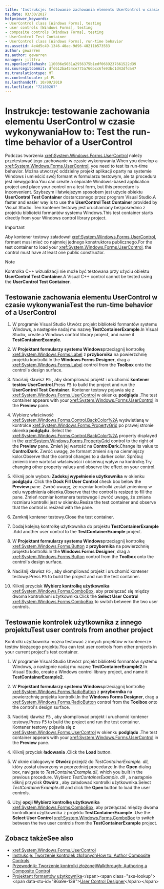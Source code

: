 ```yaml
---
title: 'Instrukcje: testowanie zachowania elementu UserControl w czasie wykonywania'
ms.date: 03/30/2017
helpviewer_keywords:
- UserControl class [Windows Forms], testing
- user controls [Windows Forms], testing
- composite controls [Windows Forms], testing
- UserControl Test Container
- UserControl class [Windows Forms], run-time behavior
ms.assetid: 4e4d5c49-1346-40ac-9d96-40211b573583
author: gewarren
ms.author: gewarren
manager: jillfra
ms.openlocfilehash: 110036e5031a2956375b1edf0689237661522d39
ms.sourcegitcommit: dfd612ba454ce775a766bcc6fe93bc1d43dfda47
ms.translationtype: MT
ms.contentlocale: pl-PL
ms.lasthandoff: 10/09/2019
ms.locfileid: "72180207"
---
```

# <a name="how-to-test-the-run-time-behavior-of-a-usercontrol"></a><span data-ttu-id="86a9e-102">Instrukcje: testowanie zachowania elementu UserControl w czasie wykonywania</span><span class="sxs-lookup"><span data-stu-id="86a9e-102">How to: Test the run-time behavior of a UserControl</span></span>

<span data-ttu-id="86a9e-103">Podczas tworzenia <xref:System.Windows.Forms.UserControl> należy przetestować jego zachowanie w czasie wykonywania.</span><span class="sxs-lookup"><span data-stu-id="86a9e-103">When you develop a <xref:System.Windows.Forms.UserControl>, you need to test its run-time behavior.</span></span> <span data-ttu-id="86a9e-104">Można utworzyć oddzielny projekt aplikacji oparty na systemie Windows i umieścić swój formant w formularzu testowym, ale ta procedura jest niewygodna.</span><span class="sxs-lookup"><span data-stu-id="86a9e-104">You can create a separate Windows-based application project and place your control on a test form, but this procedure is inconvenient.</span></span> <span data-ttu-id="86a9e-105">Szybszym i łatwiejszym sposobem jest użycie obiektu **UserControl Test Container** dostarczonego przez program Visual Studio.</span><span class="sxs-lookup"><span data-stu-id="86a9e-105">A faster and easier way is to use the **UserControl Test Container** provided by Visual Studio.</span></span> <span data-ttu-id="86a9e-106">Ten kontener testowy jest uruchamiany bezpośrednio z projektu biblioteki formantów systemu Windows.</span><span class="sxs-lookup"><span data-stu-id="86a9e-106">This test container starts directly from your Windows control library project.</span></span>

> [!IMPORTANT]
> <span data-ttu-id="86a9e-107">Aby kontener testowy załadował <xref:System.Windows.Forms.UserControl>, formant musi mieć co najmniej jednego konstruktora publicznego.</span><span class="sxs-lookup"><span data-stu-id="86a9e-107">For the test container to load your <xref:System.Windows.Forms.UserControl>, the control must have at least one public constructor.</span></span>

> [!NOTE]
> <span data-ttu-id="86a9e-108">Kontrolka C++ wizualizacji nie może być testowana przy użyciu obiektu **UserControl Test Container**.</span><span class="sxs-lookup"><span data-stu-id="86a9e-108">A Visual C++ control cannot be tested using the **UserControl Test Container**.</span></span>

## <a name="test-the-run-time-behavior-of-a-usercontrol"></a><span data-ttu-id="86a9e-109">Testowanie zachowania elementu UserControl w czasie wykonywania</span><span class="sxs-lookup"><span data-stu-id="86a9e-109">Test the run-time behavior of a UserControl</span></span>

1. <span data-ttu-id="86a9e-110">W programie Visual Studio Utwórz projekt biblioteki formantów systemu Windows, a następnie nadaj mu nazwę **TestContainerExample**.</span><span class="sxs-lookup"><span data-stu-id="86a9e-110">In Visual Studio, create a Windows control library project, and name it **TestContainerExample**.</span></span>

2. <span data-ttu-id="86a9e-111">W **Projektant formularzy systemu Windows**przeciągnij kontrolkę <xref:System.Windows.Forms.Label> z **przybornika** na powierzchnię projektu kontrolki.</span><span class="sxs-lookup"><span data-stu-id="86a9e-111">In the **Windows Forms Designer**, drag a <xref:System.Windows.Forms.Label> control from the **Toolbox** onto the control's design surface.</span></span>

3. <span data-ttu-id="86a9e-112">Naciśnij klawisz <kbd>F5</kbd> , aby skompilować projekt i uruchomić **kontener testów UserControl**.</span><span class="sxs-lookup"><span data-stu-id="86a9e-112">Press <kbd>F5</kbd> to build the project and run the **UserControl Test Container**.</span></span> <span data-ttu-id="86a9e-113">Kontener testowy pojawia się z <xref:System.Windows.Forms.UserControl> w okienku **podglądu** .</span><span class="sxs-lookup"><span data-stu-id="86a9e-113">The test container appears with your <xref:System.Windows.Forms.UserControl> in the **Preview** pane.</span></span>

4. <span data-ttu-id="86a9e-114">Wybierz właściwość <xref:System.Windows.Forms.Control.BackColor%2A> wyświetlaną w kontrolce <xref:System.Windows.Forms.PropertyGrid> po prawej stronie okienka **podglądu** .</span><span class="sxs-lookup"><span data-stu-id="86a9e-114">Select the <xref:System.Windows.Forms.Control.BackColor%2A> property displayed in the <xref:System.Windows.Forms.PropertyGrid> control to the right of the **Preview** pane.</span></span> <span data-ttu-id="86a9e-115">Zmień jej wartość na **ControlDark**.</span><span class="sxs-lookup"><span data-stu-id="86a9e-115">Change its value to **ControlDark**.</span></span> <span data-ttu-id="86a9e-116">Zwróć uwagę, że formant zmieni się na ciemniejszy kolor.</span><span class="sxs-lookup"><span data-stu-id="86a9e-116">Observe that the control changes to a darker color.</span></span> <span data-ttu-id="86a9e-117">Spróbuj zmienić inne wartości właściwości i obserwuj wpływ na kontrolkę.</span><span class="sxs-lookup"><span data-stu-id="86a9e-117">Try changing other property values and observe the effect on your control.</span></span>

5. <span data-ttu-id="86a9e-118">Kliknij pole wyboru **Zadokuj wypełnienie użytkownika** w okienku **podglądu** .</span><span class="sxs-lookup"><span data-stu-id="86a9e-118">Click the **Dock Fill User Control** check box below the **Preview** pane.</span></span> <span data-ttu-id="86a9e-119">Zwróć uwagę, że rozmiar kontrolki został zmieniony w celu wypełnienia okienka.</span><span class="sxs-lookup"><span data-stu-id="86a9e-119">Observe that the control is resized to fill the pane.</span></span> <span data-ttu-id="86a9e-120">Zmień rozmiar kontenera testowego i zwróć uwagę, że zmiana rozmiaru kontrolki jest w okienku.</span><span class="sxs-lookup"><span data-stu-id="86a9e-120">Resize the test container and observe that the control is resized with the pane.</span></span>

6. <span data-ttu-id="86a9e-121">Zamknij kontener testowy.</span><span class="sxs-lookup"><span data-stu-id="86a9e-121">Close the test container.</span></span>

7. <span data-ttu-id="86a9e-122">Dodaj kolejną kontrolkę użytkownika do projektu **TestContainerExample** .</span><span class="sxs-lookup"><span data-stu-id="86a9e-122">Add another user control to the **TestContainerExample** project.</span></span>

8. <span data-ttu-id="86a9e-123">W **Projektant formularzy systemu Windows**przeciągnij kontrolkę <xref:System.Windows.Forms.Button> z **przybornika** na powierzchnię projektu kontrolki.</span><span class="sxs-lookup"><span data-stu-id="86a9e-123">In the **Windows Forms Designer**, drag a <xref:System.Windows.Forms.Button> control from the **Toolbox** onto the control's design surface.</span></span>

9. <span data-ttu-id="86a9e-124">Naciśnij klawisz <kbd>F5</kbd> , aby skompilować projekt i uruchomić kontener testowy.</span><span class="sxs-lookup"><span data-stu-id="86a9e-124">Press <kbd>F5</kbd> to build the project and run the test container.</span></span>

10. <span data-ttu-id="86a9e-125">Kliknij przycisk **Wybierz kontrolkę użytkownika** <xref:System.Windows.Forms.ComboBox>, aby przełączać się między dwoma kontrolkami użytkownika.</span><span class="sxs-lookup"><span data-stu-id="86a9e-125">Click the **Select User Control** <xref:System.Windows.Forms.ComboBox> to switch between the two user controls.</span></span>

## <a name="test-user-controls-from-another-project"></a><span data-ttu-id="86a9e-126">Testowanie kontrolek użytkownika z innego projektu</span><span class="sxs-lookup"><span data-stu-id="86a9e-126">Test user controls from another project</span></span>

<span data-ttu-id="86a9e-127">Kontrolki użytkownika można testować z innych projektów w kontenerze testów bieżącego projektu.</span><span class="sxs-lookup"><span data-stu-id="86a9e-127">You can test user controls from other projects in your current project's test container.</span></span>

1. <span data-ttu-id="86a9e-128">W programie Visual Studio Utwórz projekt biblioteki formantów systemu Windows, a następnie nadaj mu nazwę **TestContainerExample2**.</span><span class="sxs-lookup"><span data-stu-id="86a9e-128">In Visual Studio, create a Windows control library project, and name it **TestContainerExample2**.</span></span>

2. <span data-ttu-id="86a9e-129">W **Projektant formularzy systemu Windows**przeciągnij kontrolkę <xref:System.Windows.Forms.RadioButton> z **przybornika** na powierzchnię projektu kontrolki.</span><span class="sxs-lookup"><span data-stu-id="86a9e-129">In the **Windows Forms Designer**, drag a <xref:System.Windows.Forms.RadioButton> control from the **Toolbox** onto the control's design surface.</span></span>

3. <span data-ttu-id="86a9e-130">Naciśnij klawisz <kbd>F5</kbd> , aby skompilować projekt i uruchomić kontener testowy.</span><span class="sxs-lookup"><span data-stu-id="86a9e-130">Press <kbd>F5</kbd> to build the project and run the test container.</span></span> <span data-ttu-id="86a9e-131">Kontener testowy pojawia się z <xref:System.Windows.Forms.UserControl> w okienku **podglądu** .</span><span class="sxs-lookup"><span data-stu-id="86a9e-131">The test container appears with your <xref:System.Windows.Forms.UserControl> in the **Preview** pane.</span></span>

4. <span data-ttu-id="86a9e-132">Kliknij przycisk **ładowania** .</span><span class="sxs-lookup"><span data-stu-id="86a9e-132">Click the **Load** button.</span></span>

5. <span data-ttu-id="86a9e-133">W oknie dialogowym **Otwórz** przejdź do *TestContainerExample. dll*, który został utworzony w poprzedniej procedurze.</span><span class="sxs-lookup"><span data-stu-id="86a9e-133">In the **Open** dialog box, navigate to *TestContainerExample.dll*, which you built in the previous procedure.</span></span> <span data-ttu-id="86a9e-134">Wybierz *TestContainerExample. dll* , a następnie kliknij przycisk **Otwórz** , aby załadować kontrolki użytkownika.</span><span class="sxs-lookup"><span data-stu-id="86a9e-134">Select *TestContainerExample.dll* and click the **Open** button to load the user controls.</span></span>

6. <span data-ttu-id="86a9e-135">Użyj **opcji Wybierz kontrolkę użytkownika** <xref:System.Windows.Forms.ComboBox>, aby przełączać między dwoma kontrolkami użytkownika z projektu **TestContainerExample** .</span><span class="sxs-lookup"><span data-stu-id="86a9e-135">Use the **Select User Control** <xref:System.Windows.Forms.ComboBox> to switch between the two user controls from the **TestContainerExample** project.</span></span>

## <a name="see-also"></a><span data-ttu-id="86a9e-136">Zobacz także</span><span class="sxs-lookup"><span data-stu-id="86a9e-136">See also</span></span>

- <xref:System.Windows.Forms.UserControl>
- [<span data-ttu-id="86a9e-137">Instrukcje: Tworzenie kontrolek złożonych</span><span class="sxs-lookup"><span data-stu-id="86a9e-137">How to: Author Composite Controls</span></span>](how-to-author-composite-controls.md)
- [<span data-ttu-id="86a9e-138">Przewodnik: Tworzenie kontrolki złożonej</span><span class="sxs-lookup"><span data-stu-id="86a9e-138">Walkthrough: Authoring a Composite Control</span></span>](walkthrough-authoring-a-composite-control-with-visual-csharp.md)
- <span data-ttu-id="86a9e-139">[Projektant formantów użytkownika](https://docs.microsoft.com/previous-versions/visualstudio/visual-studio-2010/183c3hth(v=vs.100))</span><span class="sxs-lookup"><span data-stu-id="86a9e-139">[User Control Designer](https://docs.microsoft.com/previous-versions/visualstudio/visual-studio-2010/183c3hth(v=vs.100))</span></span>

